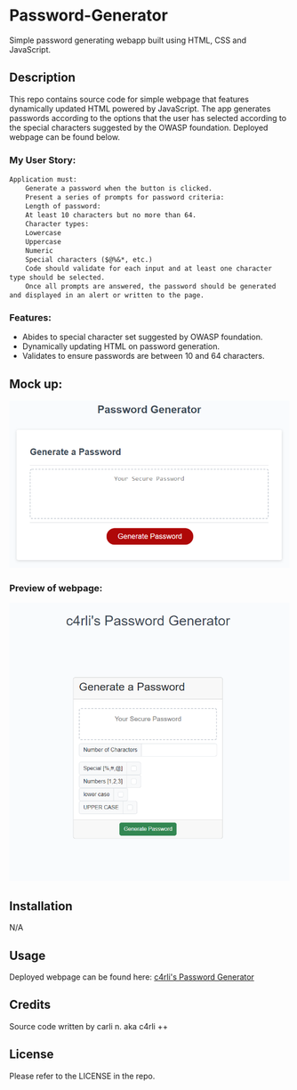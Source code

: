 # Password-Generator
Simple password generating webapp built using HTML, CSS and JavaScript.

## Description
This repo contains source code for simple webpage that features dynamically updated HTML powered by JavaScript. 
The app generates passwords according to the options that the user has selected according to the special characters suggested by the OWASP foundation.
Deployed webpage can be found below.

### My User Story:
```
Application must:
    Generate a password when the button is clicked.
    Present a series of prompts for password criteria:
    Length of password:
    At least 10 characters but no more than 64.
    Character types:
    Lowercase
    Uppercase
    Numeric
    Special characters ($@%&*, etc.)
    Code should validate for each input and at least one character type should be selected.
    Once all prompts are answered, the password should be generated and displayed in an alert or written to the page.
```

### Features:
- Abides to special character set suggested by OWASP foundation.
- Dynamically updating HTML on password generation.
- Validates to ensure passwords are between 10 and 64 characters.

## Mock up:
![image](./assets/README/mockup.png)
### Preview of webpage:
![image](./assets/README/preview.png)

## Installation
N/A

## Usage
Deployed webpage can be found here:  [c4rli's Password Generator](https://c4rli.github.io/Password-Generator)

## Credits
Source code written by carli n. aka c4rli ++

## License
Please refer to the LICENSE in the repo.